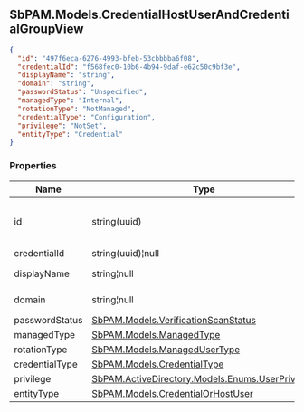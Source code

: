
<h2 id="tocS_SbPAM.Models.CredentialHostUserAndCredentialGroupView">SbPAM.Models.CredentialHostUserAndCredentialGroupView</h2>

<a id="schemasbpam.models.credentialhostuserandcredentialgroupview"></a>
<a id="schema_SbPAM.Models.CredentialHostUserAndCredentialGroupView"></a>
<a id="tocSsbpam.models.credentialhostuserandcredentialgroupview"></a>
<a id="tocssbpam.models.credentialhostuserandcredentialgroupview"></a>

```json
{
  "id": "497f6eca-6276-4993-bfeb-53cbbbba6f08",
  "credentialId": "f568fec0-10b6-4b94-9daf-e62c50c9bf3e",
  "displayName": "string",
  "domain": "string",
  "passwordStatus": "Unspecified",
  "managedType": "Internal",
  "rotationType": "NotManaged",
  "credentialType": "Configuration",
  "privilege": "NotSet",
  "entityType": "Credential"
}

```

### Properties

|Name|Type|Required|Restrictions|Description|
|---|---|---|---|---|
|id|string(uuid)|false|none|User Id or Credential Id or Credential Group Id|
|credentialId|string(uuid)¦null|false|none|Credential Id|
|displayName|string¦null|false|none|Credential dislay name|
|domain|string¦null|false|none|Credential domain/resource|
|passwordStatus|[SbPAM.Models.VerificationScanStatus](../Models/sbpam.models.verificationscanstatus.md)|false|none|none|
|managedType|[SbPAM.Models.ManagedType](../Models/sbpam.models.managedtype.md)|false|none|none|
|rotationType|[SbPAM.Models.ManagedUserType](../Models/sbpam.models.managedusertype.md)|false|none|none|
|credentialType|[SbPAM.Models.CredentialType](../Models/sbpam.models.credentialtype.md)|false|none|none|
|privilege|[SbPAM.ActiveDirectory.Models.Enums.UserPrivilege](../Models/sbpam.activedirectory.models.enums.userprivilege.md)|false|none|none|
|entityType|[SbPAM.Models.CredentialOrHostUser](../Models/sbpam.models.credentialorhostuser.md)|false|none|none|


